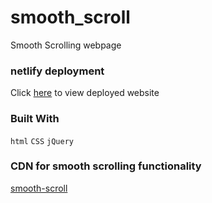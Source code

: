 # smooth_scroll

Smooth Scrolling webpage

### netlify deployment

Click [here](https://xenodochial-brahmagupta-965f18.netlify.com) to view deployed website

### Built With

`html` `CSS` `jQuery`

### CDN for smooth scrolling functionality

[smooth-scroll]('https://github.com/cferdinandi/smooth-scroll')
